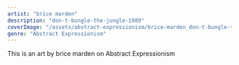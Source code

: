 ```yaml
---
artist: "brice marden"
description: "don-t-bungle-the-jungle-1989"
coverImage: "/assets/abstract-expressionism/brice-marden_don-t-bungle-the-jungle-1989.jpg"
genre: "Abstract Expressionism"
---
```

This is an art by brice marden on Abstract Expressionism

